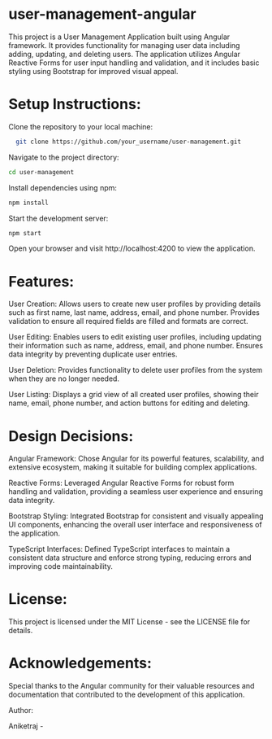 # user-management-angular
This project is a User Management Application built using Angular framework. It provides functionality for managing user data including adding, updating, and deleting users. The application utilizes Angular Reactive Forms for user input handling and validation, and it includes basic styling using Bootstrap for improved visual appeal.

# Setup Instructions:

Clone the repository to your local machine:

```bash
  git clone https://github.com/your_username/user-management.git
```

Navigate to the project directory:

```bash
cd user-management
```
Install dependencies using npm:
```bash
npm install
```
Start the development server:
```bash
npm start
```
Open your browser and visit http://localhost:4200 to view the application.

# Features:

User Creation: Allows users to create new user profiles by providing details such as first name, last name, address, email, and phone number. Provides validation to ensure all required fields are filled and formats are correct.

User Editing: Enables users to edit existing user profiles, including updating their information such as name, address, email, and phone number. Ensures data integrity by preventing duplicate user entries.

User Deletion: Provides functionality to delete user profiles from the system when they are no longer needed.

User Listing: Displays a grid view of all created user profiles, showing their name, email, phone number, and action buttons for editing and deleting.

# Design Decisions:

Angular Framework: Chose Angular for its powerful features, scalability, and extensive ecosystem, making it suitable for building complex applications.

Reactive Forms: Leveraged Angular Reactive Forms for robust form handling and validation, providing a seamless user experience and ensuring data integrity.

Bootstrap Styling: Integrated Bootstrap for consistent and visually appealing UI components, enhancing the overall user interface and responsiveness of the application.

TypeScript Interfaces: Defined TypeScript interfaces to maintain a consistent data structure and enforce strong typing, reducing errors and improving code maintainability.


# License:

This project is licensed under the MIT License - see the LICENSE file for details.

# Acknowledgements:

Special thanks to the Angular community for their valuable resources and documentation that contributed to the development of this application.

Author:

Aniketraj -
